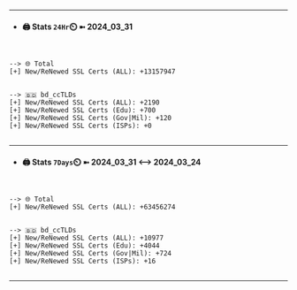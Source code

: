 

---
- #### 🖨️ **Stats** `24Hr`⏲️ ➼ 2024_03_31
```console


--> 🌐 Total
[+] New/ReNewed SSL Certs (ALL): +13157947


--> 🇧🇩 bd_ccTLDs
[+] New/ReNewed SSL Certs (ALL): +2190
[+] New/ReNewed SSL Certs (Edu): +700
[+] New/ReNewed SSL Certs (Gov|Mil): +120
[+] New/ReNewed SSL Certs (ISPs): +0


```

---
- #### 🖨️ **Stats** `7Days`⏲️ ➼ 2024_03_31 <--> 2024_03_24
```console


--> 🌐 Total
[+] New/ReNewed SSL Certs (ALL): +63456274


--> 🇧🇩 bd_ccTLDs
[+] New/ReNewed SSL Certs (ALL): +10977
[+] New/ReNewed SSL Certs (Edu): +4044
[+] New/ReNewed SSL Certs (Gov|Mil): +724
[+] New/ReNewed SSL Certs (ISPs): +16


```

---

